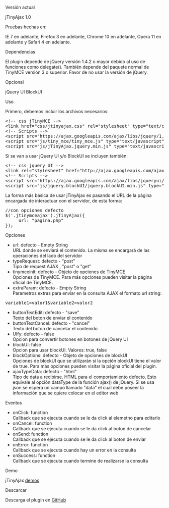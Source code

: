Versi&oacute;n actual

jTinyAjax 1.0

Pruebas hechas en:

IE 7 en adelante, Firefox 3 en adelante, Chrome 10 en adelante, Opera 11 en adelante y Safari 4 en adelante.

Dependencias

El plugin depende de jQuery versi&oacute;n 1.4.2 o mayor debido al uso de funciones como delegate().
Tambi&eacute;n depende del paquete normal de TinyMCE versi&oacute;n 3 o superior. Favor de no usar la versi&oacute;n de jQuery.

Opcional

jQuery UI
BlockUI

Uso

Primero, debemos incluir los archivos necesarios:

<pre>
&lt;!-- css jTinyMCE --&gt;
&lt;link href="css/jtinyajax.css" rel="stylesheet" type="text/css" /&gt;
&lt;!-- Scripts --&gt;
&lt;script src="https://ajax.googleapis.com/ajax/libs/jquery/1.5/jquery.min.js" type="text/javascript"&gt;&lt;/script&gt;
&lt;script src="js/tiny_mce/tiny_mce.js" type="text/javascript"&gt;&lt;/script&gt;
&lt;script src="js/jTinyAjax.jquery.min.js" type="text/javascript"&gt;&lt;/script&gt;
</pre>

Si se van a usar jQuery UI y/o BlockUI se incluyen tambi&eacute;n:

<pre>
&lt;!-- css jquery UI --&gt;
&lt;link rel="stylesheet" href="http://ajax.googleapis.com/ajax/libs/jqueryui/1.7.2/themes/base/jquery-ui.css" type="text/css" /&gt;
&lt;!-- Scripts --&gt;
&lt;script src="https://ajax.googleapis.com/ajax/libs/jqueryui/1.8.9/jquery-ui.min.js" type="text/javascript"&gt;&lt;/script&gt;
&lt;script src="js/jquery.blockUI/jquery.blockUI.min.js" type="text/javascript"&gt;&lt;/script&gt;
</pre>

La forma m&aacute;s b&aacute;sica de usar jTinyAjax es pasando el URL de la p&aacute;gina encargada de interactuar con el servidor, de esta forma:

<pre>
//con opciones defecto
$('.jtinymceajax').jTinyAjax({
     url: "pagina.php"
});
</pre>

Opciones

* url: defecto - Empty String<br/>
URL donde se enviar&aacute; el contenido. La misma se encargar&aacute; de las operaciones del lado del servidor
* typeRequest: defecto - "post"<br/>
Tipo de request AJAX , "post" o "get"
* tinymceinit: defecto - Objeto de opciones de TinyMCE<br/>
Opciones de TinyMCE. Para m&aacute;s opciones pueden visitar la p&aacute;gina oficial de TinyMCE.
* extraParam: defecto - Empty String<br/>
Parametros extras para enviar en la consulta AJAX el formato url string:
<pre>
variable1=valor1&variable2=valor2
</pre>
* buttonTextEdit: defecto - "save"<br/>
Texto del boton de enviar el contenido
* buttonTextCancel: defecto - "cancel"<br/>
Texto del boton de cancelar el contenido
* UIfy: defecto - false<br/>
Opcion para convertir botones en botones de jQuery UI
* blockUI: false<br/>
Opcion para usar blockUI. Valores: true, false
* blockOptions: defecto - Objeto de opciones de blockUI<br/>
Opciones de blockUI que se utilizar&aacute;n si la opci&oacute;n blockUI tiene el valor de true. Para m&aacute;s opciones pueden visitar la p&aacute;gina oficial del plugin.
* ajaxTypeData: defecto - "html"<br/>
Tipo de data a recibirse. HTML para el comportamiento defecto. Esto equivale al opci&oacute;n dataType de la funci&oacute;n ajax() de jQuery. Si se usa json se espera un campo llamado "data" el cual debe poseer la informaci&oacute;n que se quiere colocar en el editor web

Eventos

* onClick: function<br/>
Callback que se ejecuta cuando se le da click al elemetno para editarlo
* onCancel: function<br/>
Callback que se ejecuta cuando se le da click al boton de cancelar
* onSend: function<br/>
Callback que se ejecuta cuando se le da click al boton de enviar
* onError: function<br/>
Callback que se ejecuta cuando hay un error en la consulta
* onSuccess: function<br/>
Callback que se ejecuta cuando termine de realizarse la consulta

Demo

jTinyAjax [demos](http://juaniquillo.com/codigo/jquery/jTinyAjax/1.0/)

Descarcar

Descarga el plugin en [GitHub](https://github.com/juaniquillo/jTinyAjax)